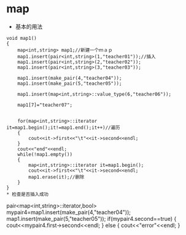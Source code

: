 # map
* 基本的用法
```
void map1()
{
    map<int,string> map1;//新建一个ｍａｐ
    map1.insert(pair<int,string>(1,"teacher01"));//插入
    map1.insert(pair<int,string>(2,"teacher02"));
    map1.insert(pair<int,string>(3,"teacher03"));

    map1.insert(make_pair(4,"teacher04"));
    map1.insert(make_pair(5,"teacher05"));

    map1.insert(map<int,string>::value_type(6,"teacher06"));

    map1[7]="teacher07";


    for(map<int,string>::iterator it=map1.begin();it!=map1.end();it++)//遍历
    {
        cout<<it->first<<"\t"<<it->second<<endl;
    }
    cout<<"end"<<endl;
    while(!map1.empty())
    {
        map<int,string>::iterator it=map1.begin();
        cout<<it->first<<"\t"<<it->second<<endl;
        map1.erase(it);//删除
    }
}
* 检查是否插入成功
```
pair<map<int,string>::iterator,bool> mypair4=map1.insert(make_pair(4,"teacher04"));
map1.insert(make_pair(5,"teacher05"));
if(mypair4.second==true)
{
    cout<<mypair4.first->second<<endl;
}
else
{
    cout<<"error"<<endl;
}
```

